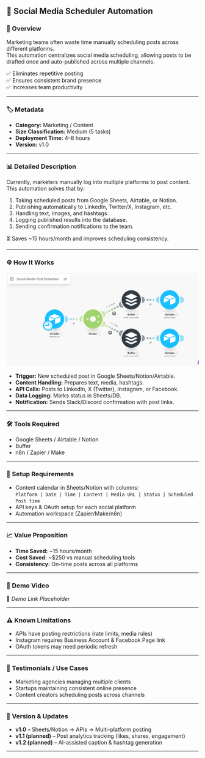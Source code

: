 ## 📄 Social Media Scheduler Automation

### 📌 Overview
Marketing teams often waste time manually scheduling posts across different platforms.  
This automation centralizes social media scheduling, allowing posts to be drafted once and auto-published across multiple channels.

✅ Eliminates repetitive posting  
✅ Ensures consistent brand presence  
✅ Increases team productivity  

---

### 🏷️ Metadata
- **Category:** Marketing / Content  
- **Size Classification:** Medium (5 tasks)  
- **Deployment Time:** 4–8 hours  
- **Version:** v1.0  

---

### 📊 Detailed Description
Currently, marketers manually log into multiple platforms to post content.  
This automation solves that by:

1. Taking scheduled posts from Google Sheets, Airtable, or Notion.  
2. Publishing automatically to LinkedIn, Twitter/X, Instagram, etc.  
3. Handling text, images, and hashtags.  
4. Logging published results into the database.  
5. Sending confirmation notifications to the team.  

⏳ Saves ~15 hours/month and improves scheduling consistency.

---

### ⚙️ How It Works
![Workflow Overview](./workflow.png)

- **Trigger:** New scheduled post in Google Sheets/Notion/Airtable.  
- **Content Handling:** Prepares text, media, hashtags.  
- **API Calls:** Posts to LinkedIn, X (Twitter), Instagram, or Facebook.  
- **Data Logging:** Marks status in Sheets/DB.  
- **Notification:** Sends Slack/Discord confirmation with post links.  

---

### 🛠️ Tools Required
- Google Sheets / Airtable / Notion  
- Buffer 
- n8n / Zapier / Make  

---

### 🔑 Setup Requirements
- Content calendar in Sheets/Notion with columns:  
  `Platform | Date | Time | Content | Media URL | Status | Scheduled Post time`  
- API keys & OAuth setup for each social platform  
- Automation workspace (Zapier/Make/n8n)  

---

### 📈 Value Proposition
- **Time Saved:** ~15 hours/month  
- **Cost Saved:** ~$250 vs manual scheduling tools  
- **Consistency:** On-time posts across all platforms  

---

### 🎥 Demo Video
📌 *Demo Link Placeholder*

---

### ⚠️ Known Limitations
- APIs have posting restrictions (rate limits, media rules)  
- Instagram requires Business Account & Facebook Page link  
- OAuth tokens may need periodic refresh  

---

### 📢 Testimonials / Use Cases
- Marketing agencies managing multiple clients  
- Startups maintaining consistent online presence  
- Content creators scheduling posts across channels  

---

### 🔄 Version & Updates
- **v1.0** – Sheets/Notion → APIs → Multi-platform posting  
- **v1.1 (planned)** – Post analytics tracking (likes, shares, engagement)  
- **v1.2 (planned)** – AI-assisted caption & hashtag generation  

---
